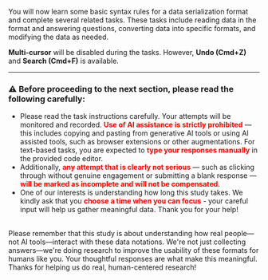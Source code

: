 You will now learn some basic syntax rules for a data serialization format and complete several related tasks. These tasks include reading data in the format and answering questions, converting data into specific formats, and modifying the data as needed.

**Multi-cursor** will be disabled during the tasks. However, **Undo (Cmd+Z)** and **Search (Cmd+F)** is available.



---

### ⚠️ **Before proceeding to the next section, please read the following carefully**:
- Please read the task instructions carefully. Your attempts will be monitored and recorded. <b style="color:red;">Use of AI assistance is strictly prohibited</b> — this includes copying and pasting from generative AI tools or using AI assisted tools, such as browser extensions or other augmentations. For text-based tasks, you are expected to <b style="color:red;">type your responses manually</b> in the provided code editor.
- Additionally, <b style="color:red;">any attempt that is clearly not serious</b> — such as clicking through without genuine engagement or submitting a blank response — <b style="color:red;">will be marked as incomplete and will not be compensated</b>.
- One of our interests is understanding how long this study takes. We kindly ask that you <b style="color:red;">choose a time when you can focus</b> - your careful input will help us gather meaningful data. Thank you for your help!
<br><br>

Please remember that this study is about understanding how real people—not AI tools—interact with these data notations.
We're not just collecting answers—we're doing research to improve the usability of these formats for humans like you. Your thoughtful responses are what make this meaningful. Thanks for helping us do real, human-centered research!